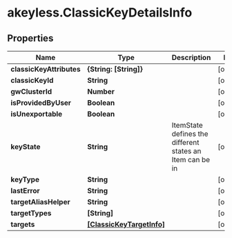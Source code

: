 # akeyless.ClassicKeyDetailsInfo

## Properties

Name | Type | Description | Notes
------------ | ------------- | ------------- | -------------
**classicKeyAttributes** | **{String: [String]}** |  | [optional] 
**classicKeyId** | **String** |  | [optional] 
**gwClusterId** | **Number** |  | [optional] 
**isProvidedByUser** | **Boolean** |  | [optional] 
**isUnexportable** | **Boolean** |  | [optional] 
**keyState** | **String** | ItemState defines the different states an Item can be in | [optional] 
**keyType** | **String** |  | [optional] 
**lastError** | **String** |  | [optional] 
**targetAliasHelper** | **String** |  | [optional] 
**targetTypes** | **[String]** |  | [optional] 
**targets** | [**[ClassicKeyTargetInfo]**](ClassicKeyTargetInfo.md) |  | [optional] 


